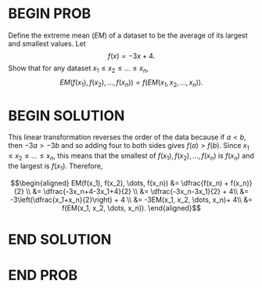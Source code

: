 # BEGIN PROB

Define the extreme mean ($EM$) of a dataset to be the average of its largest and smallest values. Let 
$$f(x)=-3x+4.$$ 
Show that for any dataset $x_1\leq x_2 \leq \dots \leq x_n$,
$$EM(f(x_1), f(x_2), \dots, f(x_n)) = f(EM(x_1, x_2, \dots, x_n)).$$ 
# BEGIN SOLUTION

This linear transformation reverses the order of the data because if $a<b$, then $-3a>-3b$ and so adding four to both sides gives $f(a)>f(b)$. Since $x_1\leq x_2 \leq \dots \leq x_n$, this means that the smallest of $f(x_1), f(x_2), \dots, f(x_n)$ is $f(x_n)$ and the largest is $f(x_1)$. Therefore, 


$$\begin{aligned} EM(f(x_1), f(x_2), \dots, f(x_n)) &= \dfrac{f(x_n) + f(x_n)}{2} \\ &= \dfrac{-3x_n+4-3x_1+4}{2} \\ &= \dfrac{-3x_n-3x_1}{2} + 4\\ &= -3\left(\dfrac{x_1+x_n}{2}\right) + 4 \\ &= -3EM(x_1, x_2, \dots, x_n)+ 4\\ &= f(EM(x_1, x_2, \dots, x_n)). \end{aligned}$$

# END SOLUTION

# END PROB